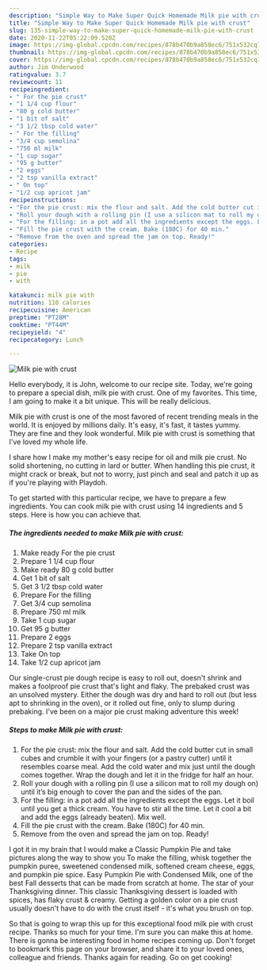 ```yaml
---
description: "Simple Way to Make Super Quick Homemade Milk pie with crust"
title: "Simple Way to Make Super Quick Homemade Milk pie with crust"
slug: 135-simple-way-to-make-super-quick-homemade-milk-pie-with-crust
date: 2020-11-22T05:22:09.520Z
image: https://img-global.cpcdn.com/recipes/878b470b9a858ec6/751x532cq70/milk-pie-with-crust-recipe-main-photo.jpg
thumbnail: https://img-global.cpcdn.com/recipes/878b470b9a858ec6/751x532cq70/milk-pie-with-crust-recipe-main-photo.jpg
cover: https://img-global.cpcdn.com/recipes/878b470b9a858ec6/751x532cq70/milk-pie-with-crust-recipe-main-photo.jpg
author: Jim Underwood
ratingvalue: 3.7
reviewcount: 11
recipeingredient:
- " For the pie crust"
- "1 1/4 cup flour"
- "80 g cold butter"
- "1 bit of salt"
- "3 1/2 tbsp cold water"
- " For the filling"
- "3/4 cup semolina"
- "750 ml milk"
- "1 cup sugar"
- "95 g butter"
- "2 eggs"
- "2 tsp vanilla extract"
- " On top"
- "1/2 cup apricot jam"
recipeinstructions:
- "For the pie crust: mix the flour and salt. Add the cold butter cut in small cubes and crumble it with your fingers (or a pastry cutter) until it resembles coarse meal. Add the cold water and mix just until the dough comes together. Wrap the dough and let it in the fridge for half an hour."
- "Roll your dough with a rolling pin (I use a silicon mat to roll my dough on) until it’s big enough to cover the pan and the sides of the pan."
- "For the filling: in a pot add all the ingredients except the eggs. Let it boil until you get a thick cream. You have to stir all the time. Let it cool a bit and add the eggs (already beaten). Mix well."
- "Fill the pie crust with the cream. Bake (180C) for 40 min."
- "Remove from the oven and spread the jam on top. Ready!"
categories:
- Recipe
tags:
- milk
- pie
- with

katakunci: milk pie with 
nutrition: 110 calories
recipecuisine: American
preptime: "PT28M"
cooktime: "PT44M"
recipeyield: "4"
recipecategory: Lunch

---
```



![Milk pie with crust](https://img-global.cpcdn.com/recipes/878b470b9a858ec6/751x532cq70/milk-pie-with-crust-recipe-main-photo.jpg)

Hello everybody, it is John, welcome to our recipe site. Today, we're going to prepare a special dish, milk pie with crust. One of my favorites. This time, I am going to make it a bit unique. This will be really delicious.

Milk pie with crust is one of the most favored of recent trending meals in the world. It is enjoyed by millions daily. It's easy, it's fast, it tastes yummy. They are fine and they look wonderful. Milk pie with crust is something that I've loved my whole life.

I share how I make my mother&#39;s easy recipe for oil and milk pie crust. No solid shortening, no cutting in lard or butter. When handling this pie crust, it might crack or break, but not to worry, just pinch and seal and patch it up as if you&#39;re playing with Playdoh.


To get started with this particular recipe, we have to prepare a few ingredients. You can cook milk pie with crust using 14 ingredients and 5 steps. Here is how you can achieve that.

<!--inarticleads1-->

##### The ingredients needed to make Milk pie with crust:

1. Make ready  For the pie crust
1. Prepare 1 1/4 cup flour
1. Make ready 80 g cold butter
1. Get 1 bit of salt
1. Get 3 1/2 tbsp cold water
1. Prepare  For the filling
1. Get 3/4 cup semolina
1. Prepare 750 ml milk
1. Take 1 cup sugar
1. Get 95 g butter
1. Prepare 2 eggs
1. Prepare 2 tsp vanilla extract
1. Take  On top
1. Take 1/2 cup apricot jam


Our single-crust pie dough recipe is easy to roll out, doesn&#39;t shrink and makes a foolproof pie crust that&#39;s light and flaky. The prebaked crust was an unsolved mystery. Either the dough was dry and hard to roll out (but less apt to shrinking in the oven), or it rolled out fine, only to slump during prebaking. I&#39;ve been on a major pie crust making adventure this week! 

<!--inarticleads2-->

##### Steps to make Milk pie with crust:

1. For the pie crust: mix the flour and salt. Add the cold butter cut in small cubes and crumble it with your fingers (or a pastry cutter) until it resembles coarse meal. Add the cold water and mix just until the dough comes together. Wrap the dough and let it in the fridge for half an hour.
1. Roll your dough with a rolling pin (I use a silicon mat to roll my dough on) until it’s big enough to cover the pan and the sides of the pan.
1. For the filling: in a pot add all the ingredients except the eggs. Let it boil until you get a thick cream. You have to stir all the time. Let it cool a bit and add the eggs (already beaten). Mix well.
1. Fill the pie crust with the cream. Bake (180C) for 40 min.
1. Remove from the oven and spread the jam on top. Ready!


I got it in my brain that I would make a Classic Pumpkin Pie and take pictures along the way to show you To make the filling, whisk together the pumpkin puree, sweetened condensed milk, softened cream cheese, eggs, and pumpkin pie spice. Easy Pumpkin Pie with Condensed Milk, one of the best Fall desserts that can be made from scratch at home. The star of your Thanksgiving dinner. This classic Thanksgiving dessert is loaded with spices, has flaky crust &amp; creamy. Getting a golden color on a pie crust usually doesn&#39;t have to do with the crust itself - it&#39;s what you brush on top. 

So that is going to wrap this up for this exceptional food milk pie with crust recipe. Thanks so much for your time. I'm sure you can make this at home. There is gonna be interesting food in home recipes coming up. Don't forget to bookmark this page on your browser, and share it to your loved ones, colleague and friends. Thanks again for reading. Go on get cooking!
